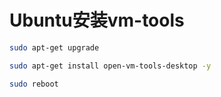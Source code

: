 <!--
 * @Description: 
 * @Version: 1.0
 * @Author: 
 * @Email: 
 * @Date: 2024-05-05 22:58:02
 * @LastEditors: 
 * @LastEditTime: 2024-05-05 22:58:14
-->
# Ubuntu安装vm-tools

```sh
sudo apt-get upgrade

sudo apt-get install open-vm-tools-desktop -y

sudo reboot
```